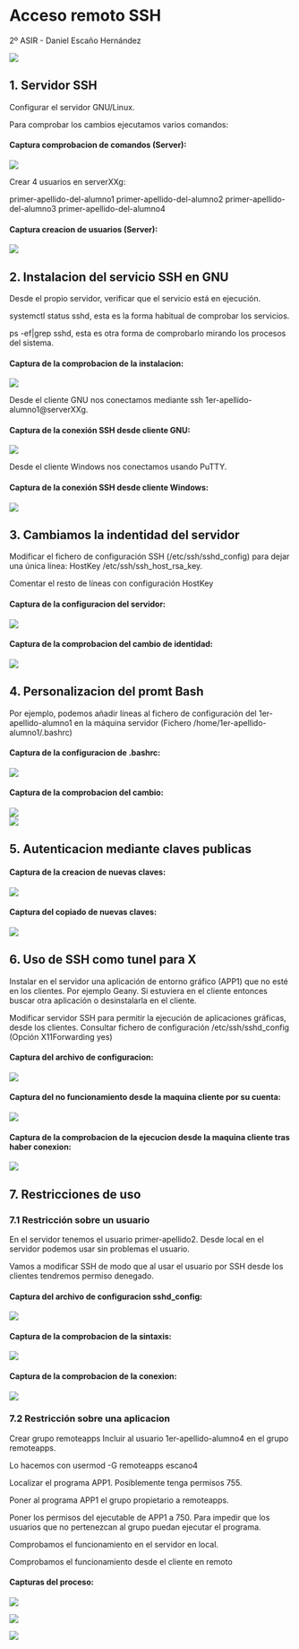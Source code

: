 # Acceso remoto SSH  


2º ASIR - Daniel Escaño Hernández  

![](./capturas/ssh.jpg)  

## 1. Servidor SSH  


Configurar el servidor GNU/Linux.


Para comprobar los cambios ejecutamos varios comandos:


#### Captura comprobacion de comandos (Server):
![](./capturas/9.png)  


Crear 4 usuarios en serverXXg:

primer-apellido-del-alumno1
primer-apellido-del-alumno2
primer-apellido-del-alumno3
primer-apellido-del-alumno4

#### Captura creacion de usuarios (Server):
![](./capturas/8.png)  


## 2. Instalacion del servicio SSH en GNU

Desde el propio servidor, verificar que el servicio está en ejecución.

systemctl status sshd, esta es la forma habitual de comprobar los servicios.

ps -ef|grep sshd, esta es otra forma de comprobarlo mirando los procesos del sistema.

#### Captura de la comprobacion de la instalacion:
![](./capturas/10.png)  


Desde el cliente GNU nos conectamos mediante ssh 1er-apellido-alumno1@serverXXg.


#### Captura de la conexión SSH desde cliente GNU:
![](./capturas/1.png)  

Desde el cliente Windows nos conectamos usando PuTTY.

#### Captura de la conexión SSH desde cliente Windows:
![](./capturas/15.png)  



## 3. Cambiamos la indentidad del servidor

Modificar el fichero de configuración SSH (/etc/ssh/sshd_config) para dejar una única línea: HostKey /etc/ssh/ssh_host_rsa_key. 

Comentar el resto de líneas con configuración HostKey


#### Captura de la configuracion del servidor:
![](./capturas/11.png)  



#### Captura de la comprobacion del cambio de identidad:
![](./capturas/2.png)  



## 4. Personalizacion del promt Bash


Por ejemplo, podemos añadir líneas al fichero de configuración del 1er-apellido-alumno1 en la máquina servidor (Fichero /home/1er-apellido-alumno1/.bashrc)

#### Captura de la configuracion de .bashrc:
![](./capturas/24.png)  

#### Captura de la comprobacion del cambio:
![](./capturas/4.png)  
![](./capturas/16.png)  



## 5. Autenticacion mediante claves publicas


#### Captura de la creacion de nuevas claves:
![](./capturas/12.png)  



#### Captura del copiado de nuevas claves:
![](./capturas/5.png)  



## 6. Uso de SSH como tunel para X

Instalar en el servidor una aplicación de entorno gráfico (APP1) que no esté en los clientes. Por ejemplo Geany. Si estuviera en el cliente entonces buscar otra aplicación o desinstalarla en el cliente.

Modificar servidor SSH para permitir la ejecución de aplicaciones gráficas, desde los clientes. Consultar fichero de configuración /etc/ssh/sshd_config (Opción X11Forwarding yes)


#### Captura del archivo de configuracion:
![](./capturas/14.png)  


#### Captura del no funcionamiento desde la maquina cliente por su cuenta:
![](./capturas/7.png)  


#### Captura de la comprobacion de la ejecucion desde la maquina cliente tras haber conexion:
![](./capturas/6.png)  


## 7. Restricciones de uso

### 7.1 Restricción sobre un usuario

En el servidor tenemos el usuario primer-apellido2. Desde local en el servidor podemos usar sin problemas el usuario.

Vamos a modificar SSH de modo que al usar el usuario por SSH desde los clientes tendremos permiso denegado.

#### Captura del archivo de configuracion sshd_config:
![](./capturas/18.png)

#### Captura de la comprobacion de la sintaxis:
![](./capturas/19.png)

#### Captura de la comprobacion de la conexion:
![](./capturas/20.png)



### 7.2 Restricción sobre una aplicacion

Crear grupo remoteapps
Incluir al usuario 1er-apellido-alumno4 en el grupo remoteapps.

Lo hacemos con usermod -G remoteapps escano4

Localizar el programa APP1. Posiblemente tenga permisos 755.

Poner al programa APP1 el grupo propietario a remoteapps.

Poner los permisos del ejecutable de APP1 a 750. Para impedir que los usuarios que no pertenezcan al grupo puedan ejecutar el programa.

Comprobamos el funcionamiento en el servidor en local.

Comprobamos el funcionamiento desde el cliente en remoto


#### Capturas del proceso:
![](./capturas/21.png)

![](./capturas/23.png)

![](./capturas/22.png)




